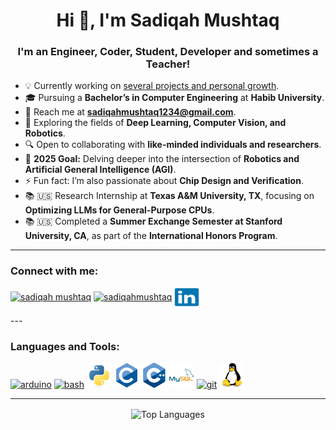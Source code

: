 <h1 align="center">Hi 👋, I'm Sadiqah Mushtaq</h1>
<h3 align="center">I'm an Engineer, Coder, Student, Developer and sometimes a Teacher!</h3>

- 💡 Currently working on [several projects and personal growth](https://github.com/SadiqahMushtaq/SadiqahMushtaq).
- 🎓 Pursuing a **Bachelor’s in Computer Engineering** at **Habib University**.
- 📧 Reach me at **sadiqahmushtaq1234@gmail.com**.
- 🌟 Exploring the fields of **Deep Learning, Computer Vision, and Robotics**.
- 🔍 Open to collaborating with **like-minded individuals and researchers**.
- 🎯 **2025 Goal:** Delving deeper into the intersection of **Robotics and Artificial General Intelligence (AGI)**.
- ⚡ Fun fact: I’m also passionate about **Chip Design and Verification**.
- 📚 🇺🇸 Research Internship at **Texas A&M University, TX**, focusing on **Optimizing LLMs for General-Purpose CPUs**.
- 📚 🇺🇸 Completed a **Summer Exchange Semester at Stanford University, CA**, as part of the **International Honors Program**.

---
<h3 align="left">Connect with me:</h3>
<p align="left">
<a href="https://fb.com/sadiqah mushtaq" target="blank"><img align="center" src="https://raw.githubusercontent.com/rahuldkjain/github-profile-readme-generator/master/src/images/icons/Social/facebook.svg" alt="sadiqah mushtaq" height="30" width="40" /></a>
<a href="https://instagram.com/sadiqahmushtaq" target="blank"><img align="center" src="https://raw.githubusercontent.com/rahuldkjain/github-profile-readme-generator/master/src/images/icons/Social/instagram.svg" alt="sadiqahmushtaq" height="30" width="40" /></a>
<a href="[https://www.linkedin.com/in/sadiqahmushtaq/](https://www.linkedin.com/in/sadiqah-mushtaq/)" target="blank"><img align="center" src="https://raw.githubusercontent.com/devicons/devicon/master/icons/linkedin/linkedin-original.svg" alt="sadiqahmushtaq" height="30" width="40" /></a>
</p>
---

<h3 align="left">Languages and Tools:</h3>
<p align="left">
<a href="https://www.arduino.cc/" target="_blank"> <img src="https://cdn.worldvectorlogo.com/logos/arduino-1.svg" alt="arduino" width="40" height="40"/></a>
<a href="https://www.gnu.org/software/bash/" target="_blank"> <img src="https://www.vectorlogo.zone/logos/gnu_bash/gnu_bash-icon.svg" alt="bash" width="40" height="40"/></a>
<a href="https://www.python.org" target="_blank"> <img src="https://raw.githubusercontent.com/devicons/devicon/master/icons/python/python-original.svg" alt="python" width="40" height="40"/></a>
<a href="https://www.w3schools.com/c/" target="_blank"> <img src="https://raw.githubusercontent.com/devicons/devicon/master/icons/c/c-original.svg" alt="c" width="40" height="40"/></a>
<a href="https://www.w3schools.com/cpp/" target="_blank"> <img src="https://raw.githubusercontent.com/devicons/devicon/master/icons/cplusplus/cplusplus-original.svg" alt="cplusplus" width="40" height="40"/></a>
<a href="https://www.mysql.com/" target="_blank"> <img src="https://raw.githubusercontent.com/devicons/devicon/master/icons/mysql/mysql-original-wordmark.svg" alt="mysql" width="40" height="40"/></a>
<a href="https://git-scm.com/" target="_blank"> <img src="https://www.vectorlogo.zone/logos/git-scm/git-scm-icon.svg" alt="git" width="40" height="40"/></a>
<a href="https://www.linux.org/" target="_blank"> <img src="https://raw.githubusercontent.com/devicons/devicon/master/icons/linux/linux-original.svg" alt="linux" width="40" height="40"/></a>
</p>

---
<p align="center">
  <img align="center" src="https://github-readme-stats.vercel.app/api/top-langs/?username=SadiqahMushtaq&layout=compact&langs_count=8&theme=radical" alt="Top Languages" />
</p>

